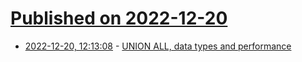 # [Published on 2022-12-20](index.md)

* [2022-12-20, 12:13:08](https://lobste.rs/s/rxfrfa/union_all_data_types_performance) - [UNION ALL, data types and performance](https://www.cybertec-postgresql.com/en/union-all-data-types-performance/)
